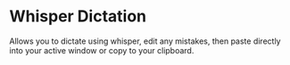 # Whisper Dictation

Allows you to dictate using whisper, edit any mistakes, then paste directly into your active window or copy to your clipboard.
